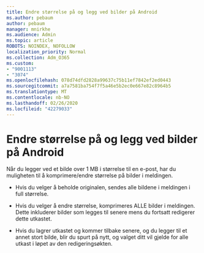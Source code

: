 ```yaml
---
title: Endre størrelse på og legg ved bilder på Android
ms.author: pebaum
author: pebaum
manager: mnirkhe
ms.audience: Admin
ms.topic: article
ROBOTS: NOINDEX, NOFOLLOW
localization_priority: Normal
ms.collection: Adm_O365
ms.custom:
- "9001113"
- "3074"
ms.openlocfilehash: 078d74dfd2828a99637c75b11ef7842ef2ed0443
ms.sourcegitcommit: a7a7581ba754f7f5a46e5b2ec0e667e82c8964b5
ms.translationtype: MT
ms.contentlocale: nb-NO
ms.lasthandoff: 02/26/2020
ms.locfileid: "42279033"
---
```

# <a name="resize-and-attach-images-on-android"></a>Endre størrelse på og legg ved bilder på Android

Når du legger ved et bilde over 1 MB i størrelse til en e-post, har du muligheten til å komprimere/endre størrelse på bilder i meldingen.
 
- Hvis du velger å beholde originalen, sendes alle bildene i meldingen i full størrelse.
 
- Hvis du velger å endre størrelse, komprimeres ALLE bilder i meldingen.  Dette inkluderer bilder som legges til senere mens du fortsatt redigerer dette utkastet.
 
- Hvis du lagrer utkastet og kommer tilbake senere, og du legger til et annet stort bilde, blir du spurt på nytt, og valget ditt vil gjelde for alle utkast i løpet av den redigeringsøkten.
 
